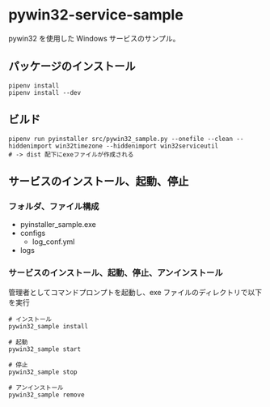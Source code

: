 # pywin32-service-sample

pywin32 を使用した Windows サービスのサンプル。

## パッケージのインストール

```shell
pipenv install
pipenv install --dev
```

## ビルド

```shell
pipenv run pyinstaller src/pywin32_sample.py --onefile --clean --hiddenimport win32timezone --hiddenimport win32serviceutil
# -> dist 配下にexeファイルが作成される
```

## サービスのインストール、起動、停止

### フォルダ、ファイル構成

- pyinstaller_sample.exe
- configs
  - log_conf.yml
- logs

### サービスのインストール、起動、停止、アンインストール

管理者としてコマンドプロンプトを起動し、exe ファイルのディレクトリで以下を実行

```shell
# インストール
pywin32_sample install

# 起動
pywin32_sample start

# 停止
pywin32_sample stop

# アンインストール
pywin32_sample remove
```
